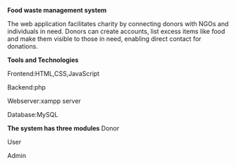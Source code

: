 **Food waste management system**

The web application facilitates charity by connecting donors with NGOs and individuals in need. Donors can create accounts, list excess items like food and make them visible to those in need, enabling direct contact for donations.

**Tools and Technologies**

Frontend:HTML,CSS,JavaScript

Backend:php

Webserver:xampp server

Database:MySQL

**The system has three modules**
Donor

User

Admin


